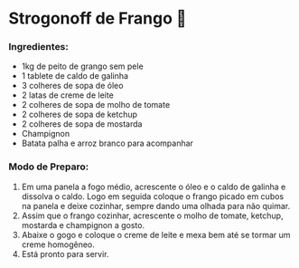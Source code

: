 # Strogonoff de Frango :chicken:

### Ingredientes:

- 1kg de peito de grango sem pele
- 1 tablete de caldo de galinha
- 3 colheres de sopa de óleo
- 2 latas de creme de leite
- 2 colheres de sopa de molho de tomate
- 2 colheres de sopa de ketchup
- 2 colheres de sopa de mostarda
- Champignon
- Batata palha e arroz branco para acompanhar

### Modo de Preparo:

1. Em uma panela a fogo médio, acrescente o óleo e o caldo de galinha e dissolva o caldo. Logo em seguida coloque o frango picado em cubos na panela e deixe cozinhar, sempre dando uma olhada para não quimar.
2. Assim que o frango cozinhar, acrescente o molho de tomate, ketchup, mostarda e champignon a gosto.
3. Abaixe o gogo e coloque o creme de leite e mexa bem até se tormar um creme homogêneo.
4. Está pronto para servir.


